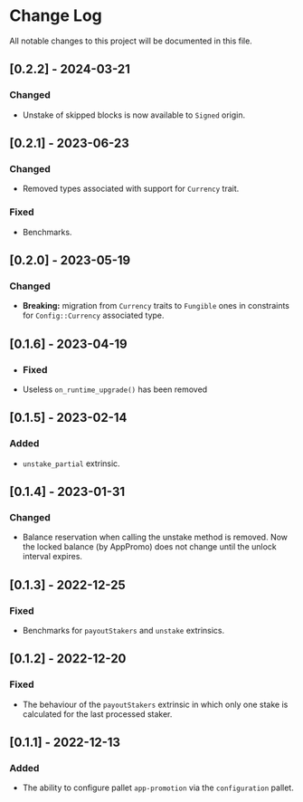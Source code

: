 # Change Log

All notable changes to this project will be documented in this file.

<!-- bureaucrate goes here -->

## [0.2.2] - 2024-03-21

### Changed

- Unstake of skipped blocks is now available to `Signed` origin.

## [0.2.1] - 2023-06-23

### Changed

- Removed types associated with support for `Currency` trait.

### Fixed

- Benchmarks.
  
## [0.2.0] - 2023-05-19

### Changed

- **Breaking:** migration from `Currency` traits to `Fungible` ones in constraints
  for `Config::Currency` associated type.

## [0.1.6] - 2023-04-19

- ### Fixed

- Useless `on_runtime_upgrade()` has been removed

## [0.1.5] - 2023-02-14

### Added

- `unstake_partial` extrinsic.

## [0.1.4] - 2023-01-31

### Changed

- Balance reservation when calling the unstake method is removed.
  Now the locked balance (by AppPromo) does not change until the unlock interval expires.

## [0.1.3] - 2022-12-25

### Fixed

- Benchmarks for `payoutStakers` and `unstake` extrinsics.

## [0.1.2] - 2022-12-20

### Fixed

- The behaviour of the `payoutStakers` extrinsic
  in which only one stake is calculated for the last processed staker.

## [0.1.1] - 2022-12-13

### Added

- The ability to configure pallet `app-promotion` via the `configuration` pallet.
